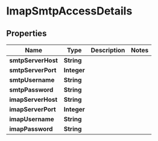

# ImapSmtpAccessDetails

## Properties

Name | Type | Description | Notes
------------ | ------------- | ------------- | -------------
**smtpServerHost** | **String** |  | 
**smtpServerPort** | **Integer** |  | 
**smtpUsername** | **String** |  | 
**smtpPassword** | **String** |  | 
**imapServerHost** | **String** |  | 
**imapServerPort** | **Integer** |  | 
**imapUsername** | **String** |  | 
**imapPassword** | **String** |  | 



